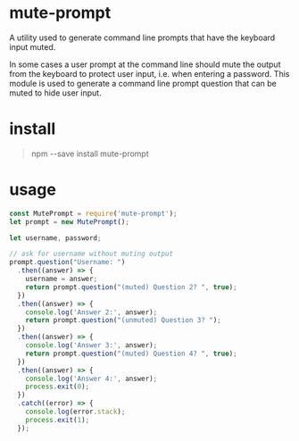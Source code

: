 # mute-prompt

A utility used to generate command line prompts that have the keyboard input muted.

In some cases a user prompt at the command line should mute the output from the
keyboard to protect user input, i.e. when entering a password. This module is used
to generate a command line prompt question that can be muted to hide user input.


# install

> npm --save install mute-prompt


# usage

```javascript
const MutePrompt = require('mute-prompt');
let prompt = new MutePrompt();

let username, password;

// ask for username without muting output
prompt.question("Username: ")
  .then((answer) => {
    username = answer;
    return prompt.question("(muted) Question 2? ", true);
  })
  .then((answer) => {
    console.log('Answer 2:', answer);
    return prompt.question("(unmuted) Question 3? ");
  })
  .then((answer) => {
    console.log('Answer 3:', answer);
    return prompt.question("(muted) Question 4? ", true);
  })
  .then((answer) => {
    console.log('Answer 4:', answer);
    process.exit(0);
  })
  .catch((error) => {
    console.log(error.stack);
    process.exit(1);
  });
```

